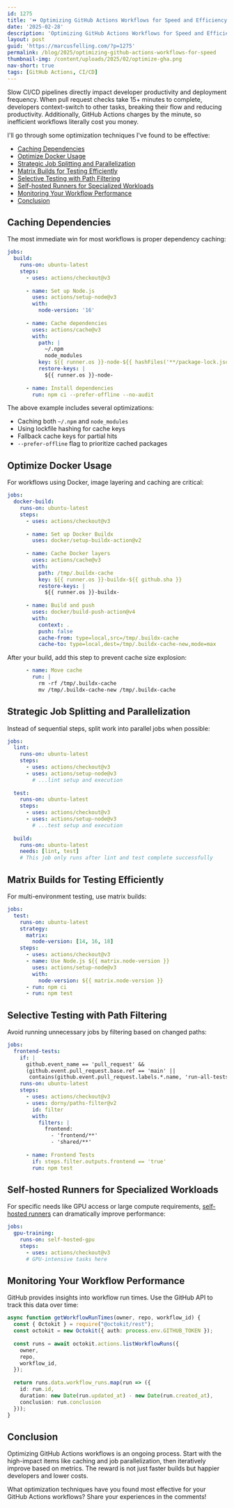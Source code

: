 ```yaml
---
id: 1275
title: '⏩ Optimizing GitHub Actions Workflows for Speed and Efficiency'
date: '2025-02-28'
description: 'Optimizing GitHub Actions Workflows for Speed and Efficiency'
layout: post
guid: 'https://marcusfelling.com/?p=1275'
permalink: /blog/2025/optimizing-github-actions-workflows-for-speed
thumbnail-img: /content/uploads/2025/02/optimize-gha.png
nav-short: true
tags: [GitHub Actions, CI/CD]
---
```


Slow CI/CD pipelines directly impact developer productivity and deployment frequency. When pull request checks take 15+ minutes to complete, developers context-switch to other tasks, breaking their flow and reducing productivity. Additionally, GitHub Actions charges by the minute, so inefficient workflows literally cost you money.

I'll go through some optimization techniques I've found to be effective:

- [Caching Dependencies](#caching-dependencies)
- [Optimize Docker Usage](#optimize-docker-usage)
- [Strategic Job Splitting and Parallelization](#strategic-job-splitting-and-parallelization)
- [Matrix Builds for Testing Efficiently](#matrix-builds-for-testing-efficiently)
- [Selective Testing with Path Filtering](#selective-testing-with-path-filtering)
- [Self-hosted Runners for Specialized Workloads](#self-hosted-runners-for-specialized-workloads)
- [Monitoring Your Workflow Performance](#monitoring-your-workflow-performance)
- [Conclusion](#conclusion)

## Caching Dependencies

The most immediate win for most workflows is proper dependency caching:

```yaml
jobs:
  build:
    runs-on: ubuntu-latest
    steps:
      - uses: actions/checkout@v3
      
      - name: Set up Node.js
        uses: actions/setup-node@v3
        with:
          node-version: '16'
          
      - name: Cache dependencies
        uses: actions/cache@v3
        with:
          path: |
            ~/.npm
            node_modules
          key: ${{ runner.os }}-node-${{ hashFiles('**/package-lock.json') }}
          restore-keys: |
            ${{ runner.os }}-node-
            
      - name: Install dependencies
        run: npm ci --prefer-offline --no-audit
```

The above example includes several optimizations:
- Caching both `~/.npm` and `node_modules`
- Using lockfile hashing for cache keys
- Fallback cache keys for partial hits
- `--prefer-offline` flag to prioritize cached packages

## Optimize Docker Usage

For workflows using Docker, image layering and caching are critical:

```yaml
jobs:
  docker-build:
    runs-on: ubuntu-latest
    steps:
      - uses: actions/checkout@v3
      
      - name: Set up Docker Buildx
        uses: docker/setup-buildx-action@v2
        
      - name: Cache Docker layers
        uses: actions/cache@v3
        with:
          path: /tmp/.buildx-cache
          key: ${{ runner.os }}-buildx-${{ github.sha }}
          restore-keys: |
            ${{ runner.os }}-buildx-
            
      - name: Build and push
        uses: docker/build-push-action@v4
        with:
          context: .
          push: false
          cache-from: type=local,src=/tmp/.buildx-cache
          cache-to: type=local,dest=/tmp/.buildx-cache-new,mode=max
```

After your build, add this step to prevent cache size explosion:

```yaml
      - name: Move cache
        run: |
          rm -rf /tmp/.buildx-cache
          mv /tmp/.buildx-cache-new /tmp/.buildx-cache
```

## Strategic Job Splitting and Parallelization

Instead of sequential steps, split work into parallel jobs when possible:

```yaml
jobs:
  lint:
    runs-on: ubuntu-latest
    steps:
      - uses: actions/checkout@v3
      - uses: actions/setup-node@v3
        # ...lint setup and execution
        
  test:
    runs-on: ubuntu-latest
    steps:
      - uses: actions/checkout@v3
      - uses: actions/setup-node@v3
        # ...test setup and execution
        
  build:
    runs-on: ubuntu-latest
    needs: [lint, test]
    # This job only runs after lint and test complete successfully
```

## Matrix Builds for Testing Efficiently

For multi-environment testing, use matrix builds:

```yaml
jobs:
  test:
    runs-on: ubuntu-latest
    strategy:
      matrix:
        node-version: [14, 16, 18]
    steps:
      - uses: actions/checkout@v3
      - name: Use Node.js ${{ matrix.node-version }}
        uses: actions/setup-node@v3
        with:
          node-version: ${{ matrix.node-version }}
      - run: npm ci
      - run: npm test
```

## Selective Testing with Path Filtering

Avoid running unnecessary jobs by filtering based on changed paths:

```yaml
jobs:
  frontend-tests:
    if: |
      github.event_name == 'pull_request' &&
      (github.event.pull_request.base.ref == 'main' ||
       contains(github.event.pull_request.labels.*.name, 'run-all-tests'))
    runs-on: ubuntu-latest
    steps:
      - uses: actions/checkout@v3
      - uses: dorny/paths-filter@v2
        id: filter
        with:
          filters: |
            frontend:
              - 'frontend/**'
              - 'shared/**'
              
      - name: Frontend Tests
        if: steps.filter.outputs.frontend == 'true'
        run: npm test
```

## Self-hosted Runners for Specialized Workloads

For specific needs like GPU access or large compute requirements, [self-hosted runners](https://docs.github.com/en/actions/hosting-your-own-runners/managing-self-hosted-runners/about-self-hosted-runners) can dramatically improve performance:

```yaml
jobs:
  gpu-training:
    runs-on: self-hosted-gpu
    steps:
      - uses: actions/checkout@v3
      # GPU-intensive tasks here
```

## Monitoring Your Workflow Performance

GitHub provides insights into workflow run times. Use the GitHub API to track this data over time:

```typescript
async function getWorkflowRunTimes(owner, repo, workflow_id) {
  const { Octokit } = require("@octokit/rest");
  const octokit = new Octokit({ auth: process.env.GITHUB_TOKEN });
  
  const runs = await octokit.actions.listWorkflowRuns({
    owner,
    repo,
    workflow_id,
  });
  
  return runs.data.workflow_runs.map(run => ({
    id: run.id,
    duration: new Date(run.updated_at) - new Date(run.created_at),
    conclusion: run.conclusion
  }));
}
```

## Conclusion

Optimizing GitHub Actions workflows is an ongoing process. Start with the high-impact items like caching and job parallelization, then iteratively improve based on metrics. The reward is not just faster builds but happier developers and lower costs.

What optimization techniques have you found most effective for your GitHub Actions workflows? Share your experiences in the comments!
